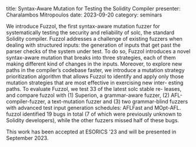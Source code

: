 title: Syntax-Aware Mutation for Testing the Solidity Compiler
presenter: Charalambos Mitropoulos
date: 2023-09-20
category: seminars

We introduce Fuzzol, the first syntax-aware mutation fuzzer
for systematically testing the security and reliability of solc, the standard Solidity compiler.
Fuzzol addresses a challenge of existing fuzzers
when dealing with structured inputs: the generation of inputs that get
past the parser checks of the system under test.
To do so, Fuzzol introduces a novel syntax-aware mutation that breaks into three strategies,
each of them making different kind of changes in the inputs.
Moreover, to explore new paths in the compiler’s codebase faster,
we introduce a mutation strategy prioritization algorithm that allows Fuzzol to identify and apply only
those mutation strategies that are most effective in exercising new inter-
esting paths. To evaluate Fuzzol, we test 33 of the latest solc stable re-
leases, and compare fuzzol with (1) Superion, a grammar-aware fuzzer,
(2) AFL-compiler-fuzzer, a text-mutation fuzzer and (3) two grammar-blind
fuzzers with advanced test input generation schedules: AFLFast
and MOpt-AFL. fuzzol identified 19 bugs in total (7 of which were previously
unknown to Solidity developers), while the other fuzzers missed
half of these bugs.

This work has been accepted at ESORICS '23 and will be presented in September 2023.
